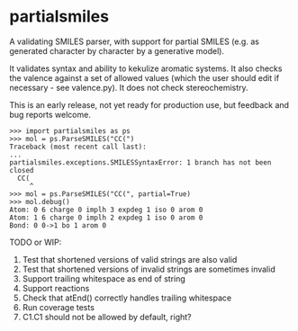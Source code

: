 # partialsmiles

A validating SMILES parser, with support for partial SMILES (e.g. as generated character by character by a generative model).

It validates syntax and ability to kekulize aromatic systems. It also checks the valence against a set of allowed values (which the user should edit if necessary - see valence.py). It does not check stereochemistry.

This is an early release, not yet ready for production use, but feedback and bug reports welcome.

```
>>> import partialsmiles as ps
>>> mol = ps.ParseSMILES("CC(")
Traceback (most recent call last):
...
partialsmiles.exceptions.SMILESSyntaxError: 1 branch has not been closed
  CC(
     ^
>>> mol = ps.ParseSMILES("CC(", partial=True)
>>> mol.debug()
Atom: 0 6 charge 0 implh 3 expdeg 1 iso 0 arom 0
Atom: 1 6 charge 0 implh 2 expdeg 1 iso 0 arom 0
Bond: 0 0->1 bo 1 arom 0
```

TODO or WIP:
1. Test that shortened versions of valid strings are also valid
2. Test that shortened versions of invalid strings are sometimes invalid
3. Support trailing whitespace as end of string
4. Support reactions
5. Check that atEnd() correctly handles trailing whitespace
6. Run coverage tests
7. C1.C1 should not be allowed by default, right?
